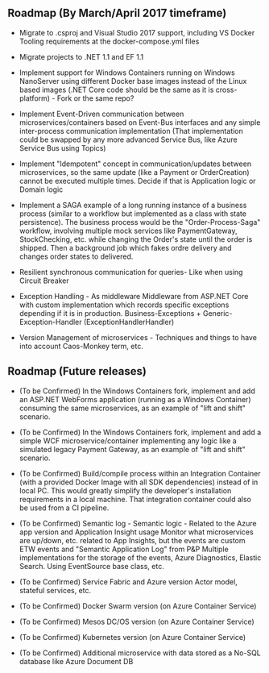 ## Roadmap (By March/April 2017 timeframe)

- Migrate to .csproj and Visual Studio 2017 support, including VS Docker Tooling requirements at the docker-compose.yml files

- Migrate projects to .NET 1.1 and EF 1.1 

- Implement support for Windows Containers running on Windows NanoServer using different Docker base images instead of the Linux based images (.NET Core code should be the same as it is cross-platform) - Fork or the same repo?

- Implement Event-Driven communication between microservices/containers based on Event-Bus interfaces and any simple inter-process communication implementation (That implementation could be swapped by any more advanced Service Bus, like Azure Service Bus using Topics)

- Implement "Idempotent" concept in communication/updates between microservices, so the same update (like a Payment or OrderCreation) cannot be executed multiple times. Decide if that is Application logic or Domain logic

- Implement a SAGA example of a long running instance of a business process (similar to a workflow but implemented as a class with state persistence). The business process would be the "Order-Process-Saga" workflow, involving multiple mock services like PaymentGateway, StockChecking, etc. while changing the Order's state until the order is shipped. Then a background job which fakes ordre delivery and changes order states to delivered.  

- Resilient synchronous communication for queries- Like when using Circuit Breaker

- Exception Handling - As middleware
Middleware from ASP.NET Core with custom implementation which records specific exceptions depending if it is in production.
Business-Exceptions + Generic-Exception-Handler (ExceptionHandlerHandler)

- Version Management of microservices - Techniques and things to have into account
Caos-Monkey term, etc.

## Roadmap (Future releases)

- (To be Confirmed) In the Windows Containers fork, implement and add an ASP.NET WebForms application (running as a Windows Container) consuming the same microservices, as an example of "lift and shift" scenario.

- (To be Confirmed) In the Windows Containers fork, implement and add a simple WCF microservice/container implementing any logic like a simulated legacy Payment Gateway, as an example of "lift and shift" scenario.

- (To be Confirmed) Build/compile process within an Integration Container (with a provided Docker Image with all SDK dependencies) instead of in local PC. This would greatly simplify the developer's installation requirements in a local machine. That integration container could also be used from a CI pipeline.

- (To be Confirmed) Semantic log - Semantic logic - Related to the Azure app version and Application Insight usage
Monitor what microservices are up/down, etc. related to App Insights, but the events are custom
ETW events and "Semantic Application Log" from P&P
Multiple implementations for the storage of the events, Azure Diagnostics, Elastic Search.
Using EventSource base class, etc.

- (To be Confirmed) Service Fabric and Azure version
Actor model, stateful services, etc.

- (To be Confirmed) Docker Swarm version (on Azure Container Service)
- (To be Confirmed) Mesos DC/OS version (on Azure Container Service)
- (To be Confirmed) Kubernetes version (on Azure Container Service)

- (To be Confirmed) Additional microservice with data stored as a No-SQL database like Azure Document DB